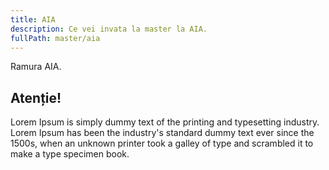 ```yaml
---
title: AIA
description: Ce vei invata la master la AIA.
fullPath: master/aia
---
```

Ramura AIA.

<Block color="yellow">

## **Atenție!**

Lorem Ipsum is simply dummy text of the printing and typesetting industry. Lorem Ipsum has been the industry's standard dummy text ever since the 1500s, when an unknown printer took a galley of type and scrambled it to make a type specimen book.

<Attachment label="Google" external="https://google.com"></Attachment>

</Block>